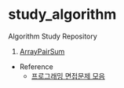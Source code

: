 # study_algorithm
Algorithm Study Repository

1. [ArrayPairSum](algorithm/1_ArrayPairSum.md)


- Reference
    - [프로그래밍 면접문제 모음](http://ronniej.sfuh.tk/%ED%94%84%EB%A1%9C%EA%B7%B8%EB%9E%98%EB%B0%8D-%EB%A9%B4%EC%A0%91-%EB%AC%B8%EC%A0%9C/)
